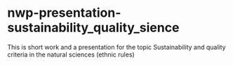 # nwp-presentation-sustainability_quality_sience
This is short work and a presentation for the topic Sustainability and quality criteria in the natural sciences (ethnic rules)
